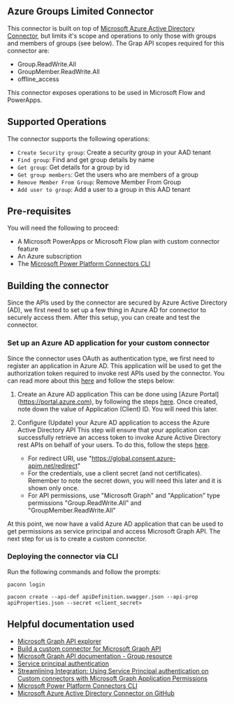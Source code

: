 
## Azure Groups Limited Connector
This connector is built on top of [Microsoft Azure Active Directory Connector](https://github.com/microsoft/PowerPlatformConnectors/tree/master/certified-connectors/AzureAD), but limits it's scope and operations to only those with groups and members of groups (see below). The Grap API scopes required for this connector are:
* Group.ReadWrite.All
* GroupMember.ReadWrite.All    
* offline_access 

This connector exposes operations to be used in Microsoft Flow and PowerApps.

## Supported Operations
The connector supports the following operations:
* `Create Security group`: Create a security group in your AAD tenant
* `Find group`: Find and get group details by name 
* `Get group`: Get details for a group by id
* `Get group members`: Get the users who are members of a group
* `Remove Member From Group`: Remove Member From Group
* `Add user to group`: Add a user to a group in this AAD tenant

## Pre-requisites
You will need the following to proceed:
* A Microsoft PowerApps or Microsoft Flow plan with custom connector feature
* An Azure subscription
* The [Microsoft Power Platform Connectors CLI](https://learn.microsoft.com/en-us/connectors/custom-connectors/paconn-cli)

## Building the connector 
Since the APIs used by the connector are secured by Azure Active Directory (AD), we first need to set up a few thing in Azure AD for connector to securely access  them.  After this setup, you can create and test the connector.

### Set up an Azure AD application for your custom connector
Since the connector uses OAuth as authentication type, we first need to register an application in Azure AD.  This application will be used to get the authorization token required to invoke rest APIs used by the connector.  You can read more about this [here](https://docs.microsoft.com/en-us/azure/active-directory/develop/authentication-scenarios) and follow the steps below:

1. Create an Azure AD application
This can be done using [Azure Portal] (https://portal.azure.com), by following the steps [here](https://docs.microsoft.com/en-us/azure/active-directory/develop/quickstart-register-app).  Once created, note down the value of Application (Client) ID. You will need this later.

2. Configure (Update) your Azure AD application to access the Azure Active Directory API
This step will ensure that your application can successfully retrieve an access token to invoke Azure Active Directory rest APIs on behalf of your users.  To do this, follow the steps [here](https://docs.microsoft.com/en-us/azure/active-directory/develop/quickstart-configure-app-access-web-apis).
    - For redirect URI, use "https://global.consent.azure-apim.net/redirect"
    - For the credentials, use a client secret (and not certificates).  Remember to note the secret down, you will need this later and it is shown only once.
    - For API permissions, use "Microsoft Graph" and "Application" type permissions "Group.ReadWrite.All" and "GroupMember.ReadWrite.All"
   
At this point, we now have a valid Azure AD application that can be used to get permissions as service principal and access Microsoft Graph API.  The next step for us is to create a custom connector.

### Deploying the connector via CLI
Run the following commands and follow the prompts:

```paconn
paconn login

paconn create --api-def apiDefinition.swagger.json --api-prop apiProperties.json --secret <client_secret>
```

## Helpful documentation used
* [Microsoft Graph API explorer](https://developer.microsoft.com/en-us/graph/graph-explorer)
* [Build a custom connector for Microsoft Graph API](https://powerusers.microsoft.com/t5/Power-Automate-Community-Blog/Build-a-custom-connector-for-Microsoft-Graph-API/ba-p/647492)
* [Microsoft Graph API documentation - Group resource](https://learn.microsoft.com/en-us/graph/api/resources/group?view=graph-rest-1.0)
* [Service principal authentication](https://powerapps.microsoft.com/en-us/blog/public-preview-of-new-custom-connector-enhancements/)
* [Streamlining Integration: Using Service Principal authentication on Custom connectors with Microsoft Graph Application Permissions](https://ashiqf.com/2023/10/28/streamlining-integration-using-service-principal-authentication-on-custom-connectors-with-microsoft-graph-application-permissions/)
* [Microsoft Power Platform Connectors CLI](https://learn.microsoft.com/en-us/connectors/custom-connectors/paconn-cli)
* [Microsoft Azure Active Directory Connector on GitHub](https://github.com/microsoft/PowerPlatformConnectors/tree/master/certified-connectors/AzureAD)
